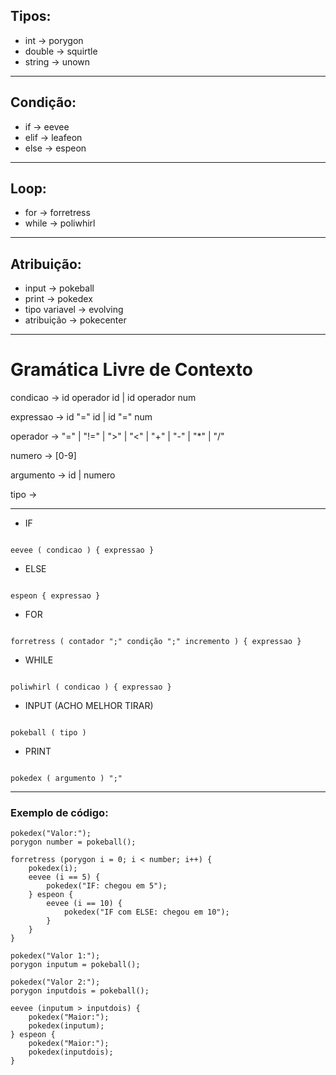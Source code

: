 ## Tipos:

- int -> porygon
- double -> squirtle
- string -> unown

---

## Condição:

- if -> eevee
- elif -> leafeon
- else -> espeon

---

## Loop:

- for -> forretress
- while -> poliwhirl

---

## Atribuição:

- input -> pokeball
- print -> pokedex
- tipo variavel -> evolving
- atribuição -> pokecenter

---

# Gramática Livre de Contexto

condicao -> id operador id | id operador num

expressao -> id "=" id | id "=" num

operador -> "=" | "!=" | ">" | "<" | "+" | "-" | "*" | "/"

numero -> [0-9]

argumento -> id | numero

tipo -> 

---

- IF

```

eevee ( condicao ) { expressao }

```

- ELSE

```

espeon { expressao }

```

- FOR

```

forretress ( contador ";" condição ";" incremento ) { expressao }

```

- WHILE

```

poliwhirl ( condicao ) { expressao }

```

- INPUT (ACHO MELHOR TIRAR)

```

pokeball ( tipo )

```

- PRINT

```

pokedex ( argumento ) ";"

```

---

### Exemplo de código:

```
pokedex("Valor:");
porygon number = pokeball();

forretress (porygon i = 0; i < number; i++) {
    pokedex(i);
    eevee (i == 5) {
        pokedex("IF: chegou em 5");
    } espeon {
        eevee (i == 10) {
            pokedex("IF com ELSE: chegou em 10");
        }
    }
}

pokedex("Valor 1:");
porygon inputum = pokeball();

pokedex("Valor 2:");
porygon inputdois = pokeball();

eevee (inputum > inputdois) {
    pokedex("Maior:");
    pokedex(inputum);
} espeon {
    pokedex("Maior:");
    pokedex(inputdois);
}
```
